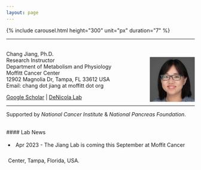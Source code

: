```yaml
---
layout: page
---
```


{% include carousel.html height="300" unit="px" duration="7" %}
<br>

---

<!-- {% include JB/setup %} -->

<br>
Chang Jiang, Ph.D. <br>
<img style="float: right;width:120px;height:120px;" 
src="/assets/themes/twitter/bootstrap/img/cj_s.jpg"> 
Research Instructor<br>
Department of Metabolism and Physiology <br>
Moffitt Cancer Center <br>
12902 Magnolia Dr, Tampa, FL 33612 USA <br>
Email: chang dot jiang at moffitt dot org

[Google
Scholar](https://scholar.google.com/citations?user=yV9xcBwAAAAJ&hl=en)
| [DeNicola Lab](https://labpages2.moffitt.org/denicola/people/)


---
Supported by *National Cancer Institute* & *National Pancreas Foundation*.

<br>
#### Lab News

<div
style="height:240px;line-height:3em;overflow:scroll;padding:5px;"> 

<li>Apr 2023 - The Jiang Lab is coming this September at Moffit Cancer Center,
Tampa, Florida, USA.</li>

</div>

<br>

